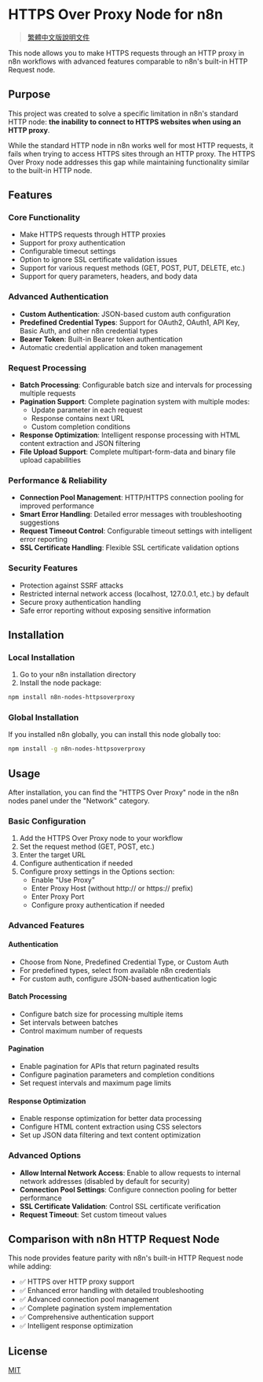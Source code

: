 # HTTPS Over Proxy Node for n8n

> [繁體中文版說明文件](README.zh-TW.md)

This node allows you to make HTTPS requests through an HTTP proxy in n8n workflows with advanced features comparable to n8n's built-in HTTP Request node.

## Purpose

This project was created to solve a specific limitation in n8n's standard HTTP node: **the inability to connect to HTTPS websites when using an HTTP proxy**. 

While the standard HTTP node in n8n works well for most HTTP requests, it fails when trying to access HTTPS sites through an HTTP proxy. The HTTPS Over Proxy node addresses this gap while maintaining functionality similar to the built-in HTTP node.

## Features

### Core Functionality
- Make HTTPS requests through HTTP proxies
- Support for proxy authentication
- Configurable timeout settings
- Option to ignore SSL certificate validation issues
- Support for various request methods (GET, POST, PUT, DELETE, etc.)
- Support for query parameters, headers, and body data

### Advanced Authentication
- **Custom Authentication**: JSON-based custom auth configuration
- **Predefined Credential Types**: Support for OAuth2, OAuth1, API Key, Basic Auth, and other n8n credential types
- **Bearer Token**: Built-in Bearer token authentication
- Automatic credential application and token management

### Request Processing
- **Batch Processing**: Configurable batch size and intervals for processing multiple requests
- **Pagination Support**: Complete pagination system with multiple modes:
  - Update parameter in each request
  - Response contains next URL
  - Custom completion conditions
- **Response Optimization**: Intelligent response processing with HTML content extraction and JSON filtering
- **File Upload Support**: Complete multipart-form-data and binary file upload capabilities

### Performance & Reliability
- **Connection Pool Management**: HTTP/HTTPS connection pooling for improved performance
- **Smart Error Handling**: Detailed error messages with troubleshooting suggestions
- **Request Timeout Control**: Configurable timeout settings with intelligent error reporting
- **SSL Certificate Handling**: Flexible SSL certificate validation options

### Security Features
- Protection against SSRF attacks
- Restricted internal network access (localhost, 127.0.0.1, etc.) by default
- Secure proxy authentication handling
- Safe error reporting without exposing sensitive information

## Installation

### Local Installation

1. Go to your n8n installation directory
2. Install the node package:
```bash
npm install n8n-nodes-httpsoverproxy
```

### Global Installation

If you installed n8n globally, you can install this node globally too:

```bash
npm install -g n8n-nodes-httpsoverproxy
```

## Usage

After installation, you can find the "HTTPS Over Proxy" node in the n8n nodes panel under the "Network" category.

### Basic Configuration

1. Add the HTTPS Over Proxy node to your workflow
2. Set the request method (GET, POST, etc.)
3. Enter the target URL
4. Configure authentication if needed
5. Configure proxy settings in the Options section:
   - Enable "Use Proxy"
   - Enter Proxy Host (without http:// or https:// prefix)
   - Enter Proxy Port
   - Configure proxy authentication if needed

### Advanced Features

#### Authentication
- Choose from None, Predefined Credential Type, or Custom Auth
- For predefined types, select from available n8n credentials
- For custom auth, configure JSON-based authentication logic

#### Batch Processing
- Configure batch size for processing multiple items
- Set intervals between batches
- Control maximum number of requests

#### Pagination
- Enable pagination for APIs that return paginated results
- Configure pagination parameters and completion conditions
- Set request intervals and maximum page limits

#### Response Optimization
- Enable response optimization for better data processing
- Configure HTML content extraction using CSS selectors
- Set up JSON data filtering and text content optimization

### Advanced Options

- **Allow Internal Network Access**: Enable to allow requests to internal network addresses (disabled by default for security)
- **Connection Pool Settings**: Configure connection pooling for better performance
- **SSL Certificate Validation**: Control SSL certificate verification
- **Request Timeout**: Set custom timeout values

## Comparison with n8n HTTP Request Node

This node provides feature parity with n8n's built-in HTTP Request node while adding:
- ✅ HTTPS over HTTP proxy support
- ✅ Enhanced error handling with detailed troubleshooting
- ✅ Advanced connection pool management
- ✅ Complete pagination system implementation
- ✅ Comprehensive authentication support
- ✅ Intelligent response optimization

## License

[MIT](LICENSE)
